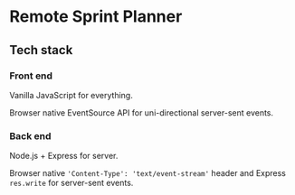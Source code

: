 # Remote Sprint Planner

## Tech stack

### Front end

Vanilla JavaScript for everything.

Browser native EventSource API for uni-directional server-sent events.

### Back end

Node.js + Express for server.

Browser native `'Content-Type': 'text/event-stream'` header and Express `res.write` for server-sent events.